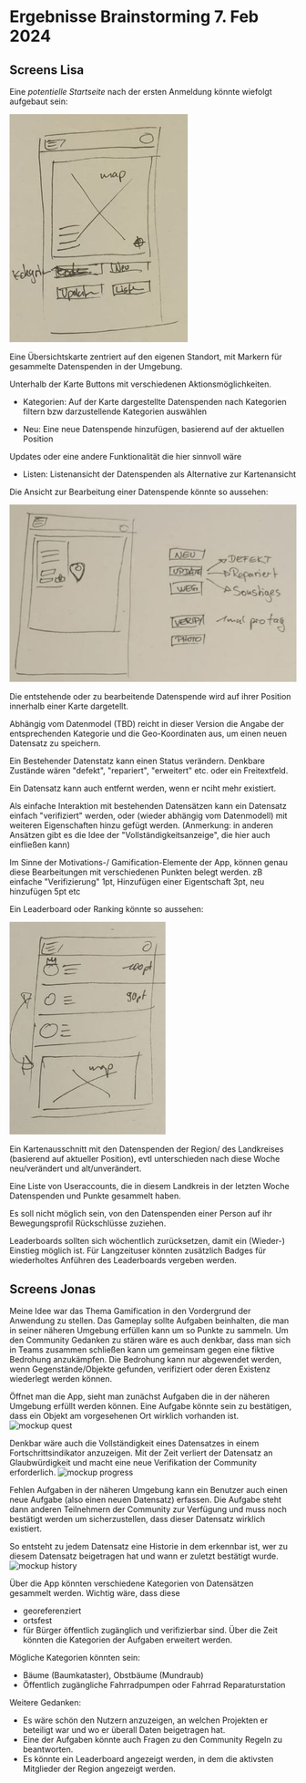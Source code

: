 # Ergebnisse Brainstorming 7. Feb 2024

## Screens Lisa

Eine *potentielle Startseite* nach der ersten Anmeldung könnte wiefolgt aufgebaut sein:

![mockup einer startseite](img/screen-index.jpg)

Eine Übersichtskarte zentriert auf den eigenen Standort, mit Markern für gesammelte Datenspenden in der Umgebung.

Unterhalb der Karte Buttons mit verschiedenen Aktionsmöglichkeiten.

- Kategorien: Auf der Karte dargestellte Datenspenden nach Kategorien filtern bzw darzustellende Kategorien auswählen

- Neu: Eine neue Datenspende hinzufügen, basierend auf der aktuellen Position

Updates oder eine andere Funktionalität die hier sinnvoll wäre

- Listen: Listenansicht der Datenspenden als Alternative zur Kartenansicht

Die Ansicht zur Bearbeitung einer Datenspende könnte so aussehen:

![mockup der datenspende-edit seite](img/screen-edit-marker.jpg)

Die entstehende oder zu bearbeitende Datenspende wird auf ihrer Position innerhalb einer Karte dargetellt.

Abhängig vom Datenmodel (TBD) reicht in dieser Version die Angabe der entsprechenden Kategorie und die Geo-Koordinaten aus, um einen neuen Datensatz zu speichern.

Ein Bestehender Datenstatz kann einen Status verändern. Denkbare Zustände wären "defekt", "repariert", "erweitert" etc. oder ein Freitextfeld.

Ein Datensatz kann auch entfernt werden, wenn er nciht mehr existiert.

Als einfache Interaktion mit bestehenden Datensätzen kann ein Datensatz einfach "verifiziert" werden, oder (wieder abhängig vom Datenmodell) mit weiteren Eigenschaften hinzu gefügt werden. (Anmerkung: in anderen Ansätzen gibt es die Idee der "Vollständigkeitsanzeige", die hier auch einfließen kann)

Im Sinne der Motivations-/ Gamification-Elemente der App, können genau diese Bearbeitungen mit verschiedenen Punkten belegt werden. zB einfache "Verifizierung" 1pt, Hinzufügen einer Eigentschaft 3pt, neu hinzufügen 5pt etc

Ein Leaderboard oder Ranking könnte so aussehen:

![screen leaderboard](img/screen-leaderboard.jpg)

Ein Kartenausschnitt mit den Datenspenden der Region/ des Landkreises (basierend auf aktueller Position), evtl unterschieden nach diese Woche neu/verändert und alt/unverändert.


Eine Liste von Useraccounts, die in diesem Landkreis in der letzten Woche Datenspenden und Punkte gesammelt haben.

Es soll nicht möglich sein, von den Datenspenden einer Person auf ihr Bewegungsprofil Rückschlüsse zuziehen.

Leaderboards sollten sich wöchentlich zurücksetzen, damit ein (Wieder-) Einstieg möglich ist. Für Langzeituser könnten zusätzlich Badges für wiederholtes Anführen des Leaderboards vergeben werden.

## Screens Jonas
Meine Idee war das Thema Gamification in den Vordergrund der Anwendung zu stellen. Das Gameplay sollte Aufgaben beinhalten, die man in seiner näheren Umgebung erfüllen kann um so Punkte zu sammeln. Um den Community Gedanken zu stären wäre es auch denkbar, dass man sich in Teams zusammen schließen kann um gemeinsam gegen eine fiktive Bedrohung anzukämpfen. Die Bedrohung kann nur abgewendet werden, wenn Gegenstände/Objekte gefunden, verifiziert oder deren Existenz wiederlegt werden können.

Öffnet man die App, sieht man zunächst Aufgaben die in der näheren Umgebung erfüllt werden können. Eine Aufgabe könnte sein zu bestätigen, dass ein Objekt am vorgesehenen Ort wirklich vorhanden ist.
![mockup quest](img/screen-quests.png)

Denkbar wäre auch die Vollständigkeit eines Datensatzes in einem Fortschrittsindikator anzuzeigen. Mit der Zeit verliert der Datensatz an Glaubwürdigkeit und macht eine neue Verifikation der Community erforderlich. 
![mockup progress](img/screen-progress.png)

Fehlen Aufgaben in der näheren Umgebung kann ein Benutzer auch einen neue Aufgabe (also einen neuen Datensatz) erfassen. Die Aufgabe steht dann anderen Teilnehmern der Community zur Verfügung und muss noch bestätigt werden um sicherzustellen, dass dieser Datensatz wirklich existiert.

So entsteht zu jedem Datensatz eine Historie in dem erkennbar ist, wer zu diesem Datensatz beigetragen hat und wann er zuletzt bestätigt wurde. 
![mockup history](img/screen-history.png)

Über die App könnten verschiedene Kategorien von Datensätzen gesammelt werden. Wichtig wäre, dass diese 
- georeferenziert
- ortsfest 
- für Bürger öffentlich zugänglich und 
verifizierbar sind. 
Über die Zeit könnten die Kategorien der Aufgaben erweitert werden.

Mögliche Kategorien könnten sein: 
- Bäume (Baumkataster), Obstbäume (Mundraub)
- Öffentlich zugängliche Fahrradpumpen oder Fahrrad Reparaturstation


Weitere Gedanken: 
- Es wäre schön den Nutzern anzuzeigen, an welchen Projekten er beteiligt war und wo er überall Daten beigetragen hat. 
- Eine der Aufgaben könnte auch Fragen zu den Community Regeln zu beantworten. 
- Es könnte ein Leaderboard angezeigt werden, in dem die aktivsten Mitglieder der Region angezeigt werden.


